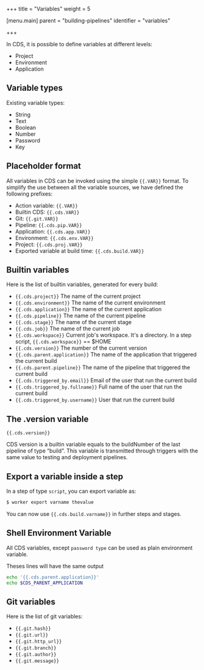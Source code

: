 +++
title = "Variables"
weight = 5

[menu.main]
parent = "building-pipelines"
identifier = "variables"

+++

In CDS, it is possible to define variables at different levels:

- Project
- Environment
- Application

## Variable types

Existing variable types:

- String
- Text
- Boolean
- Number
- Password
- Key

## Placeholder format

All variables in CDS can be invoked using the simple `{{.VAR}}` format. To simplify the use between all the variable sources, we have defined the following prefixes:

- Action variable: `{{.VAR}}`
- Builtin CDS: `{{.cds.VAR}}`
- Git: `{{.git.VAR}}`
- Pipeline: `{{.cds.pip.VAR}}`
- Application: `{{.cds.app.VAR}}`
- Environment: `{{.cds.env.VAR}}`
- Project: `{{.cds.proj.VAR}}`
- Exported variable at build time: `{{.cds.build.VAR}}`

## Builtin variables

Here is the list of builtin variables, generated for every build:

- `{{.cds.project}}` The name of the current project
- `{{.cds.environment}}` The name of the current environment
- `{{.cds.application}}` The name of the current application
- `{{.cds.pipeline}}` The name of the current pipeline
- `{{.cds.stage}}` The name of the current stage
- `{{.cds.job}}` The name of the current job
- `{{.cds.workspace}}` Current job's workspace. It's a directory. In a step script, `{{.cds.workspace}}` == $HOME
- `{{.cds.version}}` The number of the current version
- `{{.cds.parent.application}}` The name of the application that triggered the current build
- `{{.cds.parent.pipeline}}` The name of the pipeline that triggered the current build
- `{{.cds.triggered_by.email}}` Email of the user that run the current build
- `{{.cds.triggered_by.fullname}}` Full name of the user that run the current build
- `{{.cds.triggered_by.username}}` User that run the current build

## The .version variable

`{{.cds.version}}`

CDS version is a builtin variable equals to the buildNumber of the last pipeline of type “build”. This variable is transmitted through triggers with the same value to testing and deployment pipelines.

## Export a variable inside a step

In a step of type `script`, you can export variable as:

```bash
$ worker export varname thevalue
```

You can now use `{{.cds.build.varname}}` in further steps and stages.

## Shell Environment Variable

All CDS variables, except `password type` can be used as plain environment variable.

Theses lines will have the same output

```bash
echo '{{.cds.parent.application}}'
echo $CDS_PARENT_APPLICATION
```

## Git variables

Here is the list of git variables:

- `{{.git.hash}}`
- `{{.git.url}}`
- `{{.git.http_url}}`
- `{{.git.branch}}`
- `{{.git.author}}`
- `{{.git.message}}`

